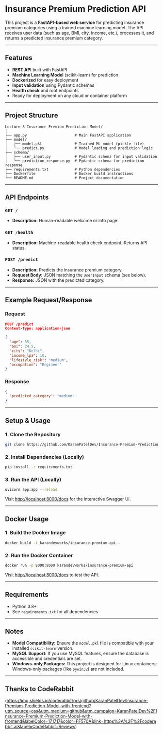# Insurance Premium Prediction API

This project is a **FastAPI-based web service** for predicting insurance premium categories using a trained machine learning model. The API receives user data (such as age, BMI, city, income, etc.), processes it, and returns a predicted insurance premium category.

---

## Features

- **REST API** built with FastAPI
- **Machine Learning Model** (scikit-learn) for prediction
- **Dockerized** for easy deployment
- **Input validation** using Pydantic schemas
- **Health check** and root endpoints
- Ready for deployment on any cloud or container platform

---

## Project Structure

```
Lecture-8-Insurance Premium Prediction Model/
│
├── app.py                      # Main FastAPI application
├── model/
│   ├── model.pkl               # Trained ML model (pickle file)
│   └── predict.py              # Model loading and prediction logic
├── schema/
│   ├── user_input.py           # Pydantic schema for input validation
│   └── prediction_response.py  # Pydantic schema for prediction response
├── requirements.txt            # Python dependencies
├── Dockerfile                  # Docker build instructions
└── README.md                   # Project documentation
```

---

## API Endpoints

### `GET /`
- **Description:** Human-readable welcome or info page.

### `GET /health`
- **Description:** Machine-readable health check endpoint. Returns API status.

### `POST /predict`
- **Description:** Predicts the insurance premium category.
- **Request Body:** JSON matching the `UserInput` schema (see below).
- **Response:** JSON with the predicted category.

---

## Example Request/Response

### Request

```json
POST /predict
Content-Type: application/json

{
  "age": 35,
  "bmi": 24.5,
  "city": "Delhi",
  "income_lpa": 10,
  "lifestyle_risk": "medium",
  "occupation": "Engineer"
}
```

### Response

```json
{
  "predicted_category": "medium"
}
```

---

## Setup & Usage

### 1. Clone the Repository

```sh
git clone https://github.com/KaranPatelDev/Insurance-Premium-Prediction-Model-without-frontend.git
```

### 2. Install Dependencies (Locally)

```sh
pip install -r requirements.txt
```

### 3. Run the API (Locally)

```sh
uvicorn app:app --reload
```
Visit [http://localhost:8000/docs](http://localhost:8000/docs) for the interactive Swagger UI.

---

## Docker Usage

### 1. Build the Docker Image

```sh
docker build -t karandevworks/insurance-premium-api .
```

### 2. Run the Docker Container

```sh
docker run -p 8000:8000 karandevworks/insurance-premium-api
```

Visit [http://localhost:8000/docs](http://localhost:8000/docs) to test the API.

---

## Requirements

- Python 3.8+
- See `requirements.txt` for all dependencies

---

## Notes

- **Model Compatibility:** Ensure the `model.pkl` file is compatible with your installed `scikit-learn` version.
- **MySQL Support:** If you use MySQL features, ensure the database is accessible and credentials are set.
- **Windows-only Packages:** This project is designed for Linux containers; Windows-only packages (like `pywin32`) are not included.
---

## Thanks to CodeRabbit
(https://img.shields.io/coderabbit/prs/github/KaranPatelDev/Insurance-Premium-Prediction-Model-with-frontend?utm_source=oss&utm_medium=github&utm_campaign=KaranPatelDev%2FInsurance-Premium-Prediction-Model-with-frontend&labelColor=171717&color=FF570A&link=https%3A%2F%2Fcoderabbit.ai&label=CodeRabbit+Reviews)
